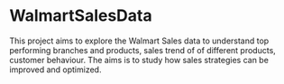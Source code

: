 # WalmartSalesData
This project aims to explore the Walmart Sales data to understand top performing branches and products, sales trend of of different products, customer behaviour. The aims is to study how sales strategies can be improved and optimized.


